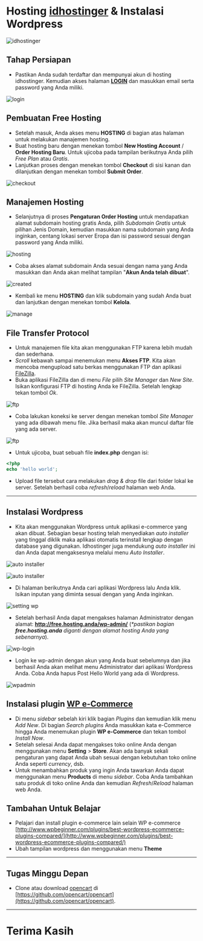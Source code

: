 # Hosting [idhostinger](https://www.hostinger.co.id/) & Instalasi Wordpress

![idhostinger](http://i1380.photobucket.com/albums/ah186/nazir579/hostinger_zpsicke52se.png "hostinger.co.id")

## Tahap Persiapan

* Pastikan Anda sudah terdaftar dan mempunyai akun di hosting idhostinger. Kemudian akses halaman [__LOGIN__](https://cpanel.idhostinger.com/auth) dan masukkan email serta password yang Anda miliki.

![login](http://i1380.photobucket.com/albums/ah186/nazir579/hostinger-login_zpslqc0vbnw.png "halaman login")

## Pembuatan Free Hosting

* Setelah masuk, Anda akses menu __HOSTING__ di bagian atas halaman untuk melakukan manajemen hosting.
* Buat hosting baru dengan menekan tombol __New Hosting Account__ / __Order Hosting Baru__. Untuk ujicoba pada tampilan berikutnya Anda pilih _Free Plan_ atau _Gratis_. 
* Lanjutkan proses dengan menekan tombol __Checkout__ di sisi kanan dan dilanjutkan dengan menekan tombol __Submit Order__.

![checkout](http://i1380.photobucket.com/albums/ah186/nazir579/hostinger-checkout_zpsto6z1ewl.png "order checkout")

## Manajemen Hosting
* Selanjutnya di proses __Pengaturan Order Hosting__ untuk mendapatkan alamat subdomain hosting gratis Anda, pilih _Subdomain Gratis_ untuk pilihan Jenis Domain, kemudian masukkan nama subdomain yang Anda inginkan, centang lokasi server Eropa dan isi password sesuai dengan password yang Anda miliki.

![hosting](http://i1380.photobucket.com/albums/ah186/nazir579/hostinger-hosting_zpsoweur11z.png "create hosting")

* Coba akses alamat subdomain Anda sesuai dengan nama yang Anda masukkan dan Anda akan melihat tampilan "__Akun Anda telah dibuat__".

![created](http://i1380.photobucket.com/albums/ah186/nazir579/hostinger-created_zps0leq9ii4.png "created")

* Kembali ke menu __HOSTING__ dan klik subdomain yang sudah Anda buat dan lanjutkan dengan menekan tombol __Kelola__.

![manage](http://i1380.photobucket.com/albums/ah186/nazir579/hostinger-manajemen_zpslufqkolv.png "manage")

## File Transfer Protocol
* Untuk manajemen file kita akan menggunakan FTP karena lebih mudah dan sederhana.
* _Scroll_ kebawah sampai menemukan menu __Akses FTP__. Kita akan mencoba mengupload satu berkas menggunakan FTP dan aplikasi [FileZilla](https://filezilla-project.org/).
* Buka aplikasi FileZilla dan di menu _File_ pilih _Site Manager_ dan _New Site_. Isikan konfigurasi FTP di hosting Anda ke FileZilla. Setelah lengkap tekan tombol _Ok_.

![ftp](http://i1380.photobucket.com/albums/ah186/nazir579/hostinger-ftp_zpsllnl9fpd.png "setting ftp")

* Coba lakukan koneksi ke server dengan menekan tombol _Site Manager_ yang ada dibawah menu file. Jika berhasil maka akan muncul daftar file yang ada server.

![ftp](http://i1380.photobucket.com/albums/ah186/nazir579/hostinger-ftp-work_zpsio2o3had.png "view ftp")

* Untuk ujicoba, buat sebuah file __index.php__ dengan isi:
```php
<?php
echo 'hello world';

```
* Upload file tersebut cara melakukan _drag & drop_ file dari folder lokal ke server. Setelah berhasil coba _refresh_/_reload_ halaman web Anda.

---

## Instalasi Wordpress
* Kita akan menggunakan Wordpress untuk aplikasi e-commerce yang akan dibuat. Sebagian besar hosting telah menyediakan _auto installer_ yang tinggal diklik maka aplikasi otomatis terinstall lengkap dengan database yang digunakan. Idhostinger juga mendukung _auto installer_ ini dan Anda dapat mengaksesnya melalui menu _Auto Installer_.

![auto installer](http://i1380.photobucket.com/albums/ah186/nazir579/hostinger-menu-autoinstaller_zpsx0mbpfxu.png "auto installer")

![auto installer](http://i1380.photobucket.com/albums/ah186/nazir579/hostinger-autoinstaller_zpshqs3qhxo.png "auto installer")

* Di halaman berikutnya Anda cari aplikasi Wordpress lalu Anda klik. Isikan inputan yang diminta sesuai dengan yang Anda inginkan. 

![setting wp](http://i1380.photobucket.com/albums/ah186/nazir579/install-wp_zpsxistohhc.png "setting wp")

* Setelah berhasil Anda dapat mengakses halaman Administrator dengan alamat: __http://free.hosting.anda/wp-admin/__ (_*pastikan bagian __free.hosting.anda__ diganti dengan alamat hosting Anda yang sebenarnya_).

![wp-login](http://i1380.photobucket.com/albums/ah186/nazir579/hostinger-wpadmin_zpskxkjm9ub.png "login wpadmin")

* Login ke wp-admin dengan akun yang Anda buat sebelumnya dan jika berhasil Anda akan melihat menu Administrator dari aplikasi Wordpress Anda. Coba Anda hapus Post Hello World yang ada di Wordpress.

![wpadmin](http://i1380.photobucket.com/albums/ah186/nazir579/hostinger-wpadmin_zpsqxyjl3we.png "wpadmin")

## Instalasi plugin [WP e-Commerce](http://docs.wpecommerce.org/)
* Di menu _sidebar_ sebelah kiri klik bagian _Plugins_ dan kemudian klik menu _Add New_. Di bagian _Search plugins_ Anda masukkan kata e-Commerce hingga Anda menemukan plugin __WP e-Commerce__ dan tekan tombol _Install Now_.
* Setelah selesai Anda dapat mengakses toko online Anda dengan menggunakan menu __Setting__ > __Store__. Akan ada banyak sekali pengaturan yang dapat Anda ubah sesuai dengan kebutuhan toko online Anda seperti _currency_, dsb.
* Untuk menambahkan produk yang ingin Anda tawarkan Anda dapat menggunakan menu __Products__ di menu _sidebar_. Coba Anda tambahkan satu produk di toko online Anda dan kemudian _Refresh_/_Reload_ halaman web Anda.

## Tambahan Untuk Belajar
* Pelajari dan install plugin e-commerce lain selain WP e-commerce  [http://www.wpbeginner.com/plugins/best-wordpress-ecommerce-plugins-compared/](http://www.wpbeginner.com/plugins/best-wordpress-ecommerce-plugins-compared/)
* Ubah tampilan wordpress dan menggunakan menu __Theme__ 

---
## Tugas Minggu Depan
* Clone atau download [opencart](https://www.opencart.com/) di [https://github.com/opencart/opencart](https://github.com/opencart/opencart).

---
# Terima Kasih


 

